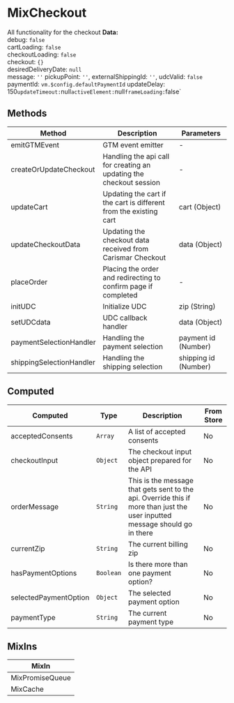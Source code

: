# MixCheckout

All functionality for the checkout **Data:**<br> debug: `false`<br> cartLoading: `false`<br> checkoutLoading: `false`<br> checkout: `{}`<br> desiredDeliveryDate: `null`<br> message: `''` pickupPoint: `''`, externalShippingId: `''`, udcValid: `false` paymentId: `vm.$config.defaultPaymentId` updateDelay: 150` updateTimeout: `null` activeElement: `null` frameLoading: `false`

## Methods

<!-- @vuese:MixCheckout:methods:start -->
|Method|Description|Parameters|
|---|---|---|
|emitGTMEvent|GTM event emitter|-|
|createOrUpdateCheckout|Handling the api call for creating an updating the checkout session|-|
|updateCart|Updating the cart if the cart is different from the existing cart|cart (Object)|
|updateCheckoutData|Updating the checkout data received from Carismar Checkout|data (Object)|
|placeOrder|Placing the order and redirecting to confirm page if completed|-|
|initUDC|Initialize UDC|zip (String)|
|setUDCdata|UDC callback handler|data (Object)|
|paymentSelectionHandler|Handling the payment selection|payment id (Number)|
|shippingSelectionHandler|Handling the shipping selection|shipping id (Number)|

<!-- @vuese:MixCheckout:methods:end -->


## Computed

<!-- @vuese:MixCheckout:computed:start -->
|Computed|Type|Description|From Store|
|---|---|---|---|
|acceptedConsents|`Array`|A list of accepted consents|No|
|checkoutInput|`Object`|The checkout input object prepared for the API|No|
|orderMessage|`String`|This is the message that gets sent to the api. Override this if more than just the user inputted message should go in there|No|
|currentZip|`String`|The current billing zip|No|
|hasPaymentOptions|`Boolean`|Is there more than one payment option?|No|
|selectedPaymentOption|`Object`|The selected payment option|No|
|paymentType|`String`|The current payment type|No|

<!-- @vuese:MixCheckout:computed:end -->


## MixIns

<!-- @vuese:MixCheckout:mixIns:start -->
|MixIn|
|---|
|MixPromiseQueue|
|MixCache|

<!-- @vuese:MixCheckout:mixIns:end -->


